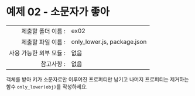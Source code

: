# 예제 02 - 소문자가 좋아

|                      |                    |
| --------------------:| ------------------ |
|   제출할 폴더 이름 :     |  ex02              |
|   제출할 파일 이름 :     |  only_lower.js, package.json  |
|   사용 가능한 외부 모듈 : |  없음               |
|   참고사항 :           |  없음                |

객체를 받아 키가 소문자로만 이루어진 프로퍼티만 남기고 나머지 프로퍼티는 제거하는 함수 `only_lower(obj)`를 작성하세요.
